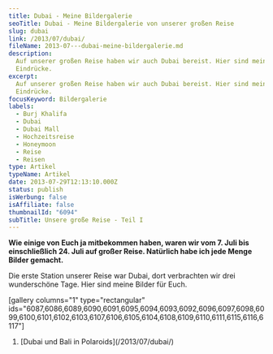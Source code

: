```yaml
---
title: Dubai - Meine Bildergalerie
seoTitle: Dubai - Meine Bildergalerie von unserer großen Reise
slug: dubai
link: /2013/07/dubai/
fileName: 2013-07---dubai-meine-bildergalerie.md
description:
  Auf unserer großen Reise haben wir auch Dubai bereist. Hier sind meine
  Eindrücke.
excerpt:
  Auf unserer großen Reise haben wir auch Dubai bereist. Hier sind meine
  Eindrücke.
focusKeyword: Bildergalerie
labels:
  - Burj Khalifa
  - Dubai
  - Dubai Mall
  - Hochzeitsreise
  - Honeymoon
  - Reise
  - Reisen
type: Artikel
typeName: Artikel
date: 2013-07-29T12:13:10.000Z
status: publish
isWerbung: false
isAffiliate: false
thumbnailId: "6094"
subTitle: Unsere große Reise - Teil I
---
```


<strong>Wie einige von Euch ja mitbekommen haben, waren wir vom 7. Juli bis
einschließlich 24. Juli auf großer Reise. Natürlich habe ich jede Menge Bilder
gemacht.</strong>

Die erste Station unserer Reise war Dubai, dort verbrachten wir drei
wunderschöne Tage. Hier sind meine Bilder für Euch.

[gallery columns="1" type="rectangular"
ids="6087,6086,6089,6090,6091,6095,6094,6093,6092,6096,6097,6098,6099,6100,6101,6102,6103,6107,6106,6105,6104,6108,6109,6110,6111,6115,6116,6117"]

<ol><li> [Dubai und Bali in Polaroids](/2013/07/dubai/) </li></ol>
